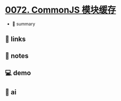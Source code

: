 # [0072. CommonJS 模块缓存](https://github.com/Tdahuyou/javascript/tree/main/0072.%20CommonJS%20%E6%A8%A1%E5%9D%97%E7%BC%93%E5%AD%98)

- 📝 summary

## 🔗 links
## 📒 notes
## 💻 demo
## 🤖 ai
